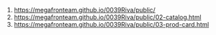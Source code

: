 1. <https://megafronteam.github.io/0039Riva/public/>
2. <https://megafronteam.github.io/0039Riva/public/02-catalog.html>
2. <https://megafronteam.github.io/0039Riva/public/03-prod-card.html>